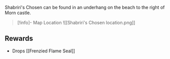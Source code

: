 Shabriri's Chosen can be found in an underhang on the beach to the right of Morn castle.

> [!info]- Map Location
> ![[Shabriri's Chosen location.png]]

## Rewards
- Drops [[Frenzied Flame Seal]]
